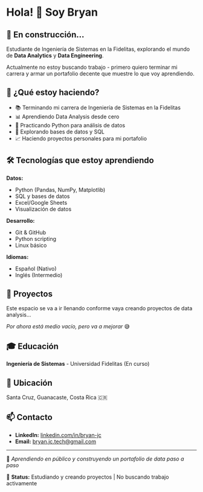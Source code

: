 # Hola! 👋 Soy Bryan

## 🚀 En construcción...

Estudiante de Ingeniería de Sistemas en la Fidelitas, explorando el mundo de **Data Analytics** y **Data Engineering**. 

Actualmente no estoy buscando trabajo - primero quiero terminar mi carrera y armar un portafolio decente que muestre lo que voy aprendiendo.

## 🎯 ¿Qué estoy haciendo?

- 📚 Terminando mi carrera de Ingeniería de Sistemas en la Fidelitas
- 📊 Aprendiendo Data Analysis desde cero
- 🐍 Practicando Python para análisis de datos
- 💾 Explorando bases de datos y SQL
- 📈 Haciendo proyectos personales para mi portafolio

## 🛠️ Tecnologías que estoy aprendiendo

**Datos:**
- Python (Pandas, NumPy, Matplotlib)
- SQL y bases de datos
- Excel/Google Sheets
- Visualización de datos

**Desarrollo:**
- Git & GitHub
- Python scripting
- Linux básico

**Idiomas:**
- Español (Nativo)
- Inglés (Intermedio)

## 📂 Proyectos

Este espacio se va a ir llenando conforme vaya creando proyectos de data analysis...

*Por ahora está medio vacío, pero va a mejorar* 😅

## 🎓 Educación

**Ingeniería de Sistemas** - Universidad Fidelitas (En curso)

## 📍 Ubicación

Santa Cruz, Guanacaste, Costa Rica 🇨🇷

## 📫 Contacto

- **LinkedIn:** [linkedin.com/in/bryan-jc](https://www.linkedin.com/in/bryan-jc/)
- **Email:** bryan.jc.tech@gmail.com

---

💭 *Aprendiendo en público y construyendo un portafolio de data paso a paso*

🔵 **Status:** Estudiando y creando proyectos | No buscando trabajo activamente
